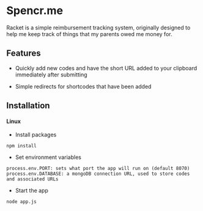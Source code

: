# Spencr.me

Racket is a simple reimbursement tracking system, originally designed to help me keep track
of things that my parents owed me money for.

## Features

- Quickly add new codes and have the short URL added to your clipboard 
immediately after submitting


- Simple redirects for shortcodes that have been added


## Installation

#### Linux

- Install packages

`npm install`

- Set environment variables

`process.env.PORT: sets what port the app will run on (default 8070)`   
`process.env.DATABASE: a mongoDB connection URL, used to store codes and associated URLs`


- Start the app

`node app.js`


